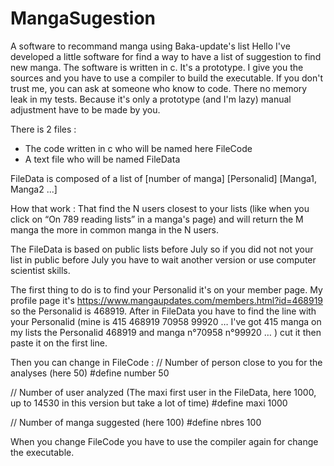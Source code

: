 # MangaSugestion
A software to recommand manga using Baka-update's list
Hello I've developed a little software for find a way to have a list of suggestion to find new manga.
The software is written in c. It's a prototype. I give you the sources and you have to use a compiler to build the executable. If you don't trust me, you can ask at someone who know to code. There no memory leak in my tests. Because it's only a prototype (and I'm lazy) manual adjustment have to be made by you.

There is 2 files :
- The code written in c who will be named here FileCode
- A text file who will be named FileData

FileData is composed of a list of [number of manga] [Personalid] [Manga1, Manga2 ...]

How that work : That find the N users closest to your lists (like when you click on “On 789 reading lists” in a manga's page) and will return the M manga the more in common manga in the  N users.

The FileData is based on public lists before July so if you did not not your list in public before July you have to wait another version or use computer scientist skills.

The first thing to do is to find your Personalid it's on your member page. My profile page it's https://www.mangaupdates.com/members.html?id=468919 so the Personalid is 468919. After in FileData you have to find the line with your Personalid (mine is 415 468919 70958 99920 … I've got  415 manga on my lists the  Personalid  468919 and manga n°70958 n°99920 … ) cut it then paste it on the first line.

Then you can change in FileCode : 
// Number of person close to you
 for the analyses  (here 50)
#define number 50

// Number of user analyzed (The maxi first user in the FileData, here 1000, up to 14530 in this version but take a lot of time)
#define maxi 1000

// Number of manga suggested 
(here 100)
#define nbres 100

When you change FileCode you have to use the compiler again for change the executable.

